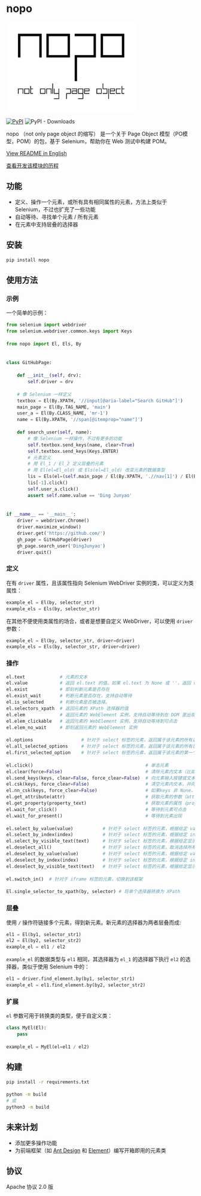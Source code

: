 # nopo

![](./logo.png)

[![PyPI](https://img.shields.io/pypi/v/nopo)](https://pypi.org/project/nopo/) ![PyPI - Downloads](https://img.shields.io/pypi/dm/nopo)

nopo （not only page object 的缩写） 是一个关于 Page Object 模型（PO模型，POM）的包，基于 Selenium，帮助你在 Web 测试中构建 POM。

[View README in English](README.md)

[查看开发该模块的历程](https://4ading.com/posts/nopo-development)

## 功能

- 定义、操作一个元素，或所有具有相同属性的元素，方法上类似于 Selenium，不过也扩充了一些功能
- 自动等待、寻找单个元素 / 所有元素
- 在元素中支持层叠的选择器

## 安装

```bash
pip install nopo
```

## 使用方法

### 示例

一个简单的示例：

```python
from selenium import webdriver
from selenium.webdriver.common.keys import Keys

from nopo import El, Els, By


class GitHubPage:

    def __init__(self, drv):
        self.driver = drv

    # 像 Selenium 一样定义
    textbox = El(By.XPATH, '//input[@aria-label="Search GitHub"]')
    main_page = El(By.TAG_NAME, 'main')
    user_a = El(By.CLASS_NAME, 'mr-1')
    name = El(By.XPATH, '//span[@itemprop="name"]')

    def search_user(self, name):
        # 像 Selenium 一样操作，不过有更多的功能
        self.textbox.send_keys(name, clear=True)
        self.textbox.send_keys(Keys.ENTER)
        # 元素定义
        # 用 El_1 / El_2 定义层叠的元素
        # 用 El(el=El_old) 或 Els(el=El_old) 改变元素的数据类型
        lis = Els(el=(self.main_page / El(By.XPATH, './/nav[1]') / El(By.TAG_NAME, 'a')))
        lis[-1].click()
        self.user_a.click()
        assert self.name.value == 'Ding Junyao'


if __name__ == '__main__':
    driver = webdriver.Chrome()
    driver.maximize_window()
    driver.get('https://github.com/')
    gh_page = GitHubPage(driver)
    gh_page.search_user('DingJunyao')
    driver.quit()
```

### 定义

在有 `driver` 属性，且该属性指向 Selenium WebDriver 实例的类，可以定义为类属性：

```python
example_el = El(by, selector_str)
example_els = Els(by, selector_str)
```
在其他不便使用类属性的场合，或者是想要自定义 WebDriver，可以使用 `driver` 参数：

```python
example_el = El(by, selector_str, driver=driver)
example_els = Els(by, selector_str, driver=driver)
```

### 操作

```python
el.text             # 元素的文本
el.value            # 返回 el.text 的值。如果 el.text 为 None 或 ''，返回 value 属性（多用于 input 元素）
el.exist            # 即刻判断元素是否存在
el.exist_wait       # 判断元素是否存在，支持自动等待
el.is_selected      # 判断元素是否被选择。
el.selectors_xpath  # 返回元素的 XPath 选择器的值
el.elem             # 返回元素的 WebElement 实例，支持自动等待到在 DOM 里出现
el.elem_clickable   # 返回元素的 WebElement 实例，支持自动等待到可点击
el.elem_no_wait     # 即刻返回元素的 WebElement 实例

el.options                  # 针对于 select 标签的元素，返回属于该元素的所有选项
el.all_selected_options     # 针对于 select 标签的元素，返回属于该元素的所有已选选项
el.first_selected_option    # 针对于 select 标签的元素，返回属于该元素的第一个已选选项

el.click()                                          # 单击元素
el.clear(force=False)                               # 清除元素内文本（比如 input 元素）. 设置 force=True 确保元素内文本清除干净，也就是强制模式（在某些场合适用）
el.send_keys(keys, clear=False, force_clear=False)  # 向元素输入按键或文本。如果 clear 为 True，则输入前会清空元素内文本。如果 clear 和 force 均为 True，清除方法进入强制模式
el.csk(keys, force_clear=False)                     # 清空元素内文本，并向元素输入按键或文本。如果 force_clear 为 True，清除方法进入强制模式
el.nn_csk(keys, force_clear=False)                  # 如果keys 非 None，则清空元素内文本，并向元素输入按键或文本。如果 force_clear 为 True，清除方法进入强制模式
el.get_attribute(attr)                              # 获取元素的参数（attribute，偏向于 HTML 层面）
el.get_property(property_text)                      # 获取元素的属性（property，偏向于 JS 层面）
el.wait_for_click()                                 # 等待到元素可点击
el.wait_for_present()                               # 等待到元素出现

el.select_by_value(value)           # 针对于 select 标签的元素，根据给定 value 值选择选项
el.select_by_index(index)           # 针对于 select 标签的元素，根据给定 index 值选择选项
el.select_by_visible_text(text)     # 针对于 select 标签的元素，根据给定显示文本选择选项
el.deselect_all()                   # 针对于 select 标签的元素，取消选择所有内容
el.deselect_by_value(value)         # 针对于 select 标签的元素，根据给定 value 值取消选择选项
el.deselect_by_index(index)         # 针对于 select 标签的元素，根据给定 index 值取消选择选项
el.deselect_by_visible_text(text)   # 针对于 select 标签的元素，根据给定显示文本取消选择选项

el.switch_in()  # 针对于 iframe 标签的元素，切换到该框架

El.single_selector_to_xpath(by, selector) # 将单个选择器转换为 XPath
```

### 层叠

使用 `/` 操作符链接多个元素，得到新元素。新元素的选择器为两者层叠而成:

```python
el1 = El(by1, selector_str1)
el2 = El(by2, selector_str2)
example_el = el1 / el2
```

`example_el` 的数据类型与 `el1` 相同，其选择器为 `el_1` 的选择器下执行 `el2` 的选择器，类似于使用 Selenium 中的：

```python
el1 = driver.find_element.by(by1, selector_str1)
example_el = el1.find_element.by(by2, selector_str2)
```

### 扩展

`el` 参数可用于转换类的类型，便于自定义类：

```python
class MyEl(El):
    pass

example_el = MyEl(el=el1 / el2)
```

## 构建

```bash
pip install -r requirements.txt

python -m build
# 或
python3 -m build
```

## 未来计划

- 添加更多操作功能
- 为前端框架（如 [Ant Design](https://ant.design/) 和 [Element](https://element-plus.org/)）编写开箱即用的元素类

## 协议

Apache 协议 2.0 版
